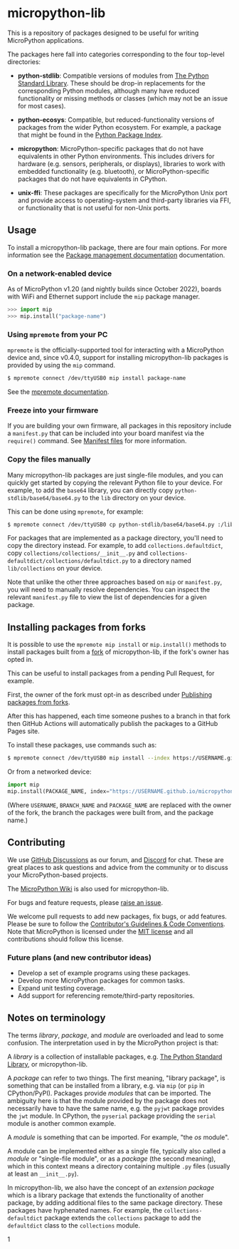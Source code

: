 # micropython-lib

This is a repository of packages designed to be useful for writing MicroPython
applications.

The packages here fall into categories corresponding to the four top-level
directories:

* **python-stdlib**: Compatible versions of modules from [The Python Standard
    Library](https://docs.python.org/3/library/). These should be drop-in
    replacements for the corresponding Python modules, although many have
    reduced functionality or missing methods or classes (which may not be an
    issue for most cases).

 * **python-ecosys**: Compatible, but reduced-functionality versions of
     packages from the wider Python ecosystem. For example, a package that
     might be found in the [Python Package Index](https://pypi.org/).

 * **micropython**: MicroPython-specific packages that do not have equivalents
     in other Python environments. This includes drivers for hardware
     (e.g. sensors, peripherals, or displays), libraries to work with
     embedded functionality (e.g. bluetooth), or MicroPython-specific
     packages that do not have equivalents in CPython.

* **unix-ffi**: These packages are specifically for the MicroPython Unix port
    and provide access to operating-system and third-party libraries via FFI,
    or functionality that is not useful for non-Unix ports.

## Usage

To install a micropython-lib package, there are four main options. For more
information see the [Package management documentation](https://docs.micropython.org/en/latest/reference/packages.html)
documentation.

### On a network-enabled device

As of MicroPython v1.20 (and nightly builds since October 2022), boards
with WiFi and Ethernet support include the `mip` package manager.

```py
>>> import mip
>>> mip.install("package-name")
```

### Using `mpremote` from your PC

`mpremote` is the officially-supported tool for interacting with a MicroPython
device and, since v0.4.0, support for installing micropython-lib packages is
provided by using the `mip` command.

```bash
$ mpremote connect /dev/ttyUSB0 mip install package-name
```

See the [mpremote documentation](https://docs.micropython.org/en/latest/reference/mpremote.html).

### Freeze into your firmware

If you are building your own firmware, all packages in this repository include
a `manifest.py` that can be included into your board manifest via the
`require()` command. See [Manifest files](https://docs.micropython.org/en/latest/reference/manifest.html#require) for
more information.

### Copy the files manually

Many micropython-lib packages are just single-file modules, and you can
quickly get started by copying the relevant Python file to your device. For
example, to add the `base64` library, you can directly copy
`python-stdlib/base64/base64.py` to the `lib` directory on your device.

This can be done using `mpremote`, for example:

```bash
$ mpremote connect /dev/ttyUSB0 cp python-stdlib/base64/base64.py :/lib
```

For packages that are implemented as a package directory, you'll need to copy
the directory instead. For example, to add `collections.defaultdict`, copy
`collections/collections/__init__.py` and
`collections-defaultdict/collections/defaultdict.py` to a directory named
`lib/collections` on your device.

Note that unlike the other three approaches based on `mip` or `manifest.py`,
you will need to manually resolve dependencies. You can inspect the relevant
`manifest.py` file to view the list of dependencies for a given package.

## Installing packages from forks

It is possible to use the `mpremote mip install` or `mip.install()` methods to
install packages built from a
[fork](https://docs.github.com/en/pull-requests/collaborating-with-pull-requests/working-with-forks/about-forks)
of micropython-lib, if the fork's owner has opted in.

This can be useful to install packages from a pending Pull Request, for example.

First, the owner of the fork must opt-in as described under
[Publishing packages from forks](CONTRIBUTING.md#publishing-packages-from-forks).

After this has happened, each time someone pushes to a branch in that fork then
GitHub Actions will automatically publish the packages to a GitHub Pages site.

To install these packages, use commands such as:

```bash
$ mpremote connect /dev/ttyUSB0 mip install --index https://USERNAME.github.io/micropython-lib/mip/BRANCH_NAME PACKAGE_NAME
```

Or from a networked device:

```py
import mip
mip.install(PACKAGE_NAME, index="https://USERNAME.github.io/micropython-lib/mip/BRANCH_NAME")
```

(Where `USERNAME`, `BRANCH_NAME` and `PACKAGE_NAME` are replaced with the owner
of the fork, the branch the packages were built from, and the package name.)

## Contributing

We use [GitHub Discussions](https://github.com/micropython/micropython/discussions)
as our forum, and [Discord](https://micropython.org/discord) for chat. These
are great places to ask questions and advice from the community or to discuss your
MicroPython-based projects.

The [MicroPython Wiki](https://github.com/micropython/micropython/wiki) is
also used for micropython-lib.

For bugs and feature requests, please [raise an issue](https://github.com/micropython/micropython-lib/issues/new).

We welcome pull requests to add new packages, fix bugs, or add features.
Please be sure to follow the
[Contributor's Guidelines & Code Conventions](CONTRIBUTING.md). Note that
MicroPython is licensed under the [MIT license](LICENSE) and all contributions
should follow this license.

### Future plans (and new contributor ideas)

* Develop a set of example programs using these packages.
* Develop more MicroPython packages for common tasks.
* Expand unit testing coverage.
* Add support for referencing remote/third-party repositories.

## Notes on terminology

The terms *library*, *package*, and *module* are overloaded and lead to some
confusion. The interpretation used in by the MicroPython project is that:

A *library* is a collection of installable packages, e.g. [The Python Standard
  Library](https://docs.python.org/3/library/), or micropython-lib.

A *package* can refer to two things. The first meaning, "library package", is
something that can be installed from a library, e.g. via `mip` (or `pip` in
CPython/PyPI). Packages provide *modules* that can be imported. The ambiguity
here is that the module provided by the package does not necessarily have to
have the same name, e.g. the `pyjwt` package provides the `jwt` module. In
CPython, the `pyserial` package providing the `serial` module is another
common example.

A *module* is something that can be imported. For example, "the *os* module".

A module can be implemented either as a single file, typically also called
a *module* or "single-file module", or as a *package* (the second meaning),
which in this context means a directory containing multiple `.py` files
(usually at least an `__init__.py`).

In micropython-lib, we also have the concept of an *extension package* which
is a library package that extends the functionality of another package, by
adding additional files to the same package directory. These packages have
hyphenated names. For example, the `collections-defaultdict` package extends
the `collections` package to add the `defaultdict` class to the `collections`
module.


1
